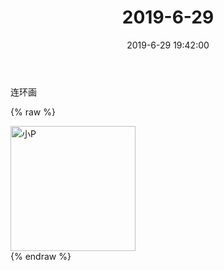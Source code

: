 ﻿---
title: "2019-6-29"
date: 2019-6-29 19:42:00
tags: 文字
categories: 妈妈
---
连环画

{% raw %}
<div style="width:500 px">
<div style="float:left; width:100 px"><img src="/images/WeChat Image_20200211191252.jpg" width="200" alt="小P"></div>
<div style="clear:both"></div>
</div>
{% endraw %}